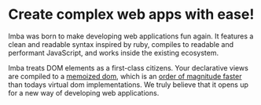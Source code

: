 # Create complex web apps with ease!

Imba was born to make developing web applications fun again.
It features a clean and readable syntax inspired by ruby,
compiles to readable and performant JavaScript, and works inside the existing ecosystem.

Imba treats DOM elements as a first-class citizens. Your declarative views are compiled to a [memoized dom](/guides/advanced/performance),
which is an [order of magnitude faster](https://somebee.github.io/dom-reconciler-bench/index.html) than todays virtual 
dom implementations. We truly believe that it opens up for a new way of developing web applications.
